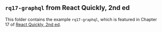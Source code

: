 ## `rq17-graphql` from React Quickly, 2nd ed

This folder contains the example `rq17-graphql`, which is featured in Chapter 17 of [React Quickly, 2nd ed](https://reactquickly.dev).
